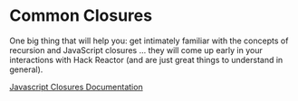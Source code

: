 # Common Closures

One big thing that will help you: get intimately familiar with the concepts
of recursion and JavaScript closures ... they will come up early in your
interactions with Hack Reactor (and are just great things to understand
in general).

[Javascript Closures Documentation](https://developer.mozilla.org/en-US/docs/Web/JavaScript/Closures)




